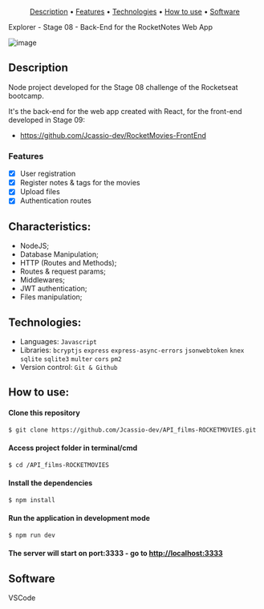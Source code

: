 
<p align="center">
 <a href="#Description">Description</a> •
 <a href="#Features">Features</a> • 
 <a href="#Technologies">Technologies</a> •
 <a href="#How to use">How to use</a> •
 <a href="#Software">Software</a> 
</p>

Explorer - Stage 08 - Back-End for the RocketNotes Web App

![image](https://user-images.githubusercontent.com/62391659/221258411-95739590-d90c-46ec-802c-b54fead7e688.png)

<div id="Description">

## Description
Node project developed for the Stage 08 challenge of the Rocketseat bootcamp.

It's the back-end for the web app created with React, for the front-end developed in Stage 09:

- https://github.com/Jcassio-dev/RocketMovies-FrontEnd

</div>
<div id="Features">

### Features

- [x] User registration
- [x] Register notes & tags for the movies
- [x] Upload files
- [x] Authentication routes

</div>
<div id="Characteristics">

## Characteristics:
- NodeJS;
- Database Manipulation;
- HTTP (Routes and Methods);
- Routes & request params;
- Middlewares;
- JWT authentication;
- Files manipulation;

</div>
<div id="Technologies">

## Technologies:

- Languages: `Javascript`
- Libraries: `bcryptjs` `express` `express-async-errors` `jsonwebtoken` `knex` `sqlite` `sqlite3` `multer` `cors` `pm2`
- Version control: `Git & Github`

</div>
<div id="How to use">

## How to use:

#### Clone this repository

```bash
$ git clone https://github.com/Jcassio-dev/API_films-ROCKETMOVIES.git
```

#### Access project folder in terminal/cmd

```bash
$ cd /API_films-ROCKETMOVIES
```

#### Install the dependencies

```bash
$ npm install
```

#### Run the application in development mode

```bash
$ npm run dev
```
#### The server will start on port:3333 - go to <http://localhost:3333> 

</div>
<div id="Software">

## Software

VSCode
</div>
